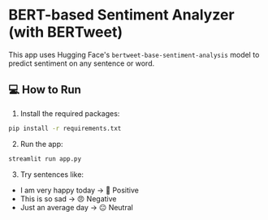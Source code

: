 # BERT-based Sentiment Analyzer (with BERTweet)

This app uses Hugging Face's `bertweet-base-sentiment-analysis` model to predict sentiment on any sentence or word.

## 💻 How to Run

1. Install the required packages:

```bash
pip install -r requirements.txt
```

2. Run the app:

```bash
streamlit run app.py
```

3. Try sentences like:
- I am very happy today → 🙂 Positive
- This is so sad → 😠 Negative
- Just an average day → 😐 Neutral